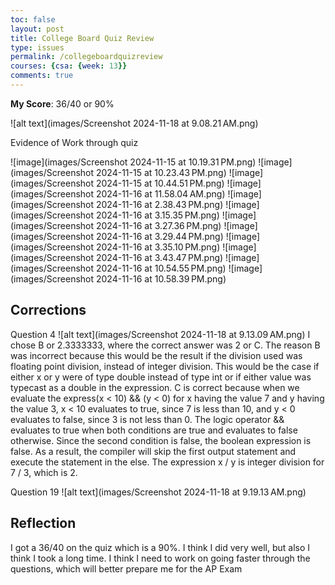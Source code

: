 ```yaml
---
toc: false
layout: post
title: College Board Quiz Review
type: issues
permalink: /collegeboardquizreview
courses: {csa: {week: 13}}
comments: true
---
```


**My Score**: 36/40 or 90%

![alt text](images/Screenshot 2024-11-18 at 9.08.21 AM.png)

Evidence of Work through quiz

![image](images/Screenshot 2024-11-15 at 10.19.31 PM.png)
![image](images/Screenshot 2024-11-15 at 10.23.43 PM.png)
![image](images/Screenshot 2024-11-15 at 10.44.51 PM.png)
![image](images/Screenshot 2024-11-16 at 11.58.04 AM.png)
![image](images/Screenshot 2024-11-16 at 2.38.43 PM.png)
![image](images/Screenshot 2024-11-16 at 3.15.35 PM.png)
![image](images/Screenshot 2024-11-16 at 3.27.36 PM.png)
![image](images/Screenshot 2024-11-16 at 3.29.44 PM.png)
![image](images/Screenshot 2024-11-16 at 3.35.10 PM.png)
![image](images/Screenshot 2024-11-16 at 3.43.47 PM.png)
![image](images/Screenshot 2024-11-16 at 10.54.55 PM.png)
![image](images/Screenshot 2024-11-16 at 10.58.39 PM.png)

## Corrections

Question 4
![alt text](images/Screenshot 2024-11-18 at 9.13.09 AM.png)
I chose B or 2.3333333, where the correct answer was 2 or C. The reason B was incorrect because this would be the result if the division used was floating point division, instead of integer division. This would be the case if either x or y were of type double instead of type int or if either value was typecast as a double in the expression. 
C is correct because when we evaluate the express(x < 10) && (y < 0) for x having the value 7 and y having the value 3, x < 10 evaluates to true, since 7 is less than 10, and y < 0 evaluates to false, since 3 is not less than 0. The logic operator && evaluates to true when both conditions are true and evaluates to false otherwise. Since the second condition is false, the boolean expression is false. As a result, the compiler will skip the first output statement and execute the statement in the else. The expression x / y is integer division for 7 / 3, which is 2.

Question 19
![alt text](images/Screenshot 2024-11-18 at 9.19.13 AM.png)

## Reflection

I got a 36/40 on the quiz which is a 90%. I think I did very well, but also I think I took a long time. I think I need to work on going faster through the questions, which will better prepare me for the AP Exam
